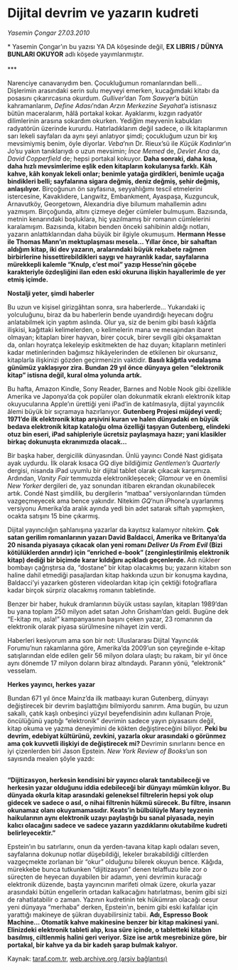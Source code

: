 # Dijital devrim ve yazarın kudreti

*Yasemin Çongar 27.03.2010*

<div class="yazi"><p>* Yasemin Çongar’ın bu yazısı YA DA köşesinde değil, <b>EX LIBRIS / DÜNYA BUNLARI OKUYOR</b> adlı köşede yayımlanmıştır. <br/><br/>*** <br/></p>
<p>Narenciye canavarıydım ben. Çocukluğumun romanlarından belli... Dişlerimin arasındaki serin sulu meyveyi emerken, kucağımdaki kitabı da posasını çıkarırcasına okurdum. <i>Gulliver</i>’dan <i>Tom Sawyer</i>’a bütün kahramanlarım, <i>Define Adası</i>’ndan <i>Arzın Merkezine Seyahat</i>’a istisnasız bütün maceralarım, hâlâ portakal kokar. Ayaklarımı, kızgın radyatör dilimlerinin arasına sokardım okurken. Yediğim meyvenin kabukları radyatörün üzerinde kururdu. Hatırladıklarım değil sadece, o ilk kitaplarımın sarı lekeli sayfaları da aynı şeyi anlatıyor şimdi; çocukluğum uzun bir kış mevsimiymiş benim, öyle diyorlar. <i>Veba</i>’nın Dr. Rieux’sü ile <i>Küçük Kadınlar</i>’ın Jo’su yakın tanıklarıydı o uzun mevsimin; <i>İnce Memed</i> de, <i>Devlet</i> <i>Ana</i> da, <i>David Copperfield</i> de; hepsi portakal kokuyor. <b>Daha sonraki, daha kısa, daha hızlı mevsimlerime eşlik eden kitapların kokularıysa farklı. Kâh kahve, kâh konyak lekeli onlar; benimle yatağa girdikleri, benimle uçağa bindikleri belli; sayfalarına sigara değmiş, deniz değmiş, şehir değmiş, anlaşılıyor.</b> Birçoğunun ön sayfasına, seyyahlığımı tescil etmelerini istercesine, Kavaklıdere, Langwitz, Embankment, Ayaspaşa, Kuzguncuk, Arnavutköy, Georgetown, Alexandria diye bilumum mahallemin adını yazmışım. Birçoğunda, altını çizmeye değer cümleler bulmuşum. Bazısında, metnin kenarındaki boşluklara, hiç yazılmamış bir romanın cümlelerini karalamışım. Bazısında, kitabın benden önceki sahibinin aldığı notları, yazarın anlattıklarından daha büyük bir ilgiyle okumuşum. <b>Hermann Hesse ile Thomas Mann’ın mektuplaşması mesela... Yıllar önce, bir sahaftan aldığım kitap, iki dev yazarın, aralarındaki büyük rekabete rağmen birbirlerine hissettirebildikleri saygı ve hayranlık kadar, sayfalarına mürekkepli kalemle “Knulp, c’est moi” yazıp Hesse’nin göçebe karakteriyle özdeşliğini ilan eden eski okuruna ilişkin hayallerimle de yer etmiş içimde. </b></p>
<p><b>Nostalji yeter, şimdi haberler</b></p>
<p>Bu uzun ve kişisel girizgâhtan sonra, sıra haberlerde... Yukarıdaki iç yolculuğunu, biraz da bu haberlerin bende uyandırdığı heyecanı doğru anlatabilmek için yaptım aslında. Olur ya, siz de benim gibi basılı kâğıtla ilişkisi, kağıttaki kelimelerden, o kelimelerin mana ve mesajından ibaret olmayan; kitapları birer hayvan, birer çocuk, birer sevgili gibi okşamaktan da, onları hoyratça lekeleyip eskitmekten de haz duyan; kitapların metinleri kadar metinlerinden bağımsız hikâyelerinden de etkilenen bir okursanız, kitaplarla ilişkinizi gözden geçirmenizin vaktidir. <b>Basılı kâğıtla vedalaşma günümüz yaklaşıyor zira. Bundan 29 yıl önce dünyaya gelen “elektronik kitap” istisna değil, kural olma yolunda artık.</b></p>
<p>Bu hafta, Amazon Kindle, Sony Reader, Barnes and Noble Nook gibi özellikle Amerika ve Japonya’da çok popüler olan dokunmatik ekranlı elektronik kitap okuyucularına Apple’ın ürettiği yeni iPad’in de katılmasıyla, dijital yayıncılık âlemi büyük bir sıçramaya hazırlanıyor. <b>Gutenberg Projesi müjdeyi verdi; 1971’de ilk elektronik kitap arşivini kuran ve halen dünyadaki en büyük bedava elektronik kitap kataloğu olma özelliği taşıyan Gutenberg, elindeki otuz bin eseri, iPad sahipleriyle ücretsiz paylaşmaya hazır; yani klasikler birkaç dokunuşta ekranımızda olacak...</b></p>
<p>Bir başka haber, dergicilik dünyasından. Ünlü yayıncı Condé Nast gidişata ayak uydurdu. İlk olarak kısaca GQ diye bildiğimiz <i>Gentlemen’s Quarterly</i> dergisi, nisanda iPad uyumlu bir dijital tablet olarak çıkacak karşımıza. Ardından, <i>Vanity Fair</i> temmuzda elektronikleşecek; <i>Glamour</i> ve en önemlisi <i>New Yorker</i> dergileri de, yaz sonundan itibaren ekrandan okunabilecek artık. Condé Nast şimdilik, bu dergilerin “matbaa” versiyonlarından tümden vazgeçmeyecek ama bence yakındır. Nitekim <i>GQ</i>’nun iPhone’a uyarlanmış versiyonu Amerika’da aralık ayında yedi bin adet satarak siftah yapmışken, ocakta satışını 15 bine çıkarmış.</p>
<p>Dijital yayıncılığın şahlanışına yazarlar da kayıtsız kalamıyor nitekim. <b>Çok satan gerilim romanlarının yazarı David Baldacci, Amerika ve Britanya’da 20 nisanda piyasaya çıkacak olan yeni romanı <i>Deliver Us From Evil</i> (Bizi kötülüklerden arındır) için “enriched e-book” (zenginleştirilmiş elektronik kitap) dediği bir biçimde karar kıldığını açıkladı geçenlerde. </b>Adı nükleer bombayı çağrıştırsa da, “dostane” bir kitap olacakmış bu; yazarın kitabın son haline dahil etmediği pasajlardan kitap hakkında uzun bir konuşma kaydına, Baldacci’yi yazarken gösteren videolardan kitap için çektiği fotoğraflara kadar birçok sürpriz olacakmış romanın tabletinde. </p>
<p>Benzer bir haber, hukuk dramlarının büyük ustası sayılan, kitapları 1989’dan bu yana toplam 250 milyon adet satan John Grisham’dan geldi. Bugüne dek “E-kitap mı, asla!” kampanyasının başını çeken yazar, 23 romanının da elektronik olarak piyasa sürülmesine nihayet izin verdi.</p>
<p>Haberleri kesiyorum ama son bir not: Uluslararası Dijital Yayıncılık Forumu’nun rakamlarına göre, Amerika’da 2009’un son çeyreğinde e-kitap satışlarından elde edilen gelir 56 milyon dolara ulaştı; bu rakam, bir yıl önce aynı dönemde 17 milyon doların biraz altındaydı. Paranın yönü, “elektronik” vesselam.</p>
<p><b>Herkes yayıncı, herkes yazar</b></p>
<p>Bundan 671 yıl önce Mainz’da ilk matbaayı kuran Gutenberg, dünyayı değiştirecek bir devrim başlattığını bilmiyordu sanırım. Ama bugün, bu uzun sakallı, çatık kaşlı onbeşinci yüzyıl beyefendisinin adını kullanan Proje, öncülüğünü yaptığı “elektronik” devrimin sadece yayın piyasasını değil, kitap okuma ve yazma deneyimini de kökten değiştireceğini biliyor. <b>Peki bu devrim, edebiyat kültürünü, zevkini, yazarla okur arasındaki o görünmez ama çok kuvvetli ilişkiyi de değiştirecek mi? </b>Devrimin sınırlarını bence en iyi çizenlerden biri Jason Epstein. <i>New York Review of Books</i>’un son sayısında mealen şöyle yazdı:</p>
<p><b><br/>“Dijitizasyon, herkesin kendisini bir yayıncı olarak tanıtabileceği ve herkesin yazar olduğunu iddia edebileceği bir dünyayı mümkün kılıyor. Bu dünyada okurla kitap arasındaki geleneksel filtrelerin hepsi yok olup gidecek ve sadece o asıl, o nihai filtrenin hükmü sürecek. Bu filtre, insanın okunamaz olanı okuyamamasıdır. Keats’in bülbülüyle Mary teyzenin haikularının aynı elektronik uzayı paylaştığı bu sanal piyasada, neyin kalıcı olacağını sadece ve sadece yazarın yazdıklarını okutabilme kudreti belirleyecektir.”</b></p>
<p>Epstein’ın bu satırlarını, onun da yerden-tavana kitap kaplı odaları seven, sayfalarına dokunup notlar düşebildiği, lekeler bırakabildiği ciltlerden vazgeçmekte zorlanan bir “okur” olduğunu bilerek okuyun bence. Kâğıda, mürekkebe bunca tutkunken “dijitizasyon” denen telaffuzu bile zor o süreçten de heyecan duyabilen bir adamın, yeni devrimin kuracağı elektronik düzende, başta yayıncının marifeti olmak üzere, okurla yazar arasındaki bütün engellerin ortadan kalkacağını hatırlatması, benim gibi sizi de rahatlatabilir o zaman. Yazının kudretinin tek hükümran olacağı cesur yeni dünyaya “merhaba” derken, Epstein’ın, benim gibi eski kafalılar için yarattığı makineye de şükran duyabilirsiniz tabii. <b>Adı, Espresso Book Machine... Otomatik kahve makinesine benzer bir kitap makinesi yani. Elinizdeki elektronik tableti alıp, kısa süre içinde, o tabletteki kitabın basılmış, ciltlenmiş halini geri veriyor. Size ise artık meşrebinize göre, bir portakal, bir kahve ya da bir kadeh şarap bulmak kalıyor.</b></p></div>

Kaynak: [taraf.com.tr](http://www.taraf.com.tr:80/makale/10644.htm), [web.archive.org (arşiv bağlantısı)](http://web.archive.org/web/20100331133435/http://www.taraf.com.tr:80/makale/10644.htm)
